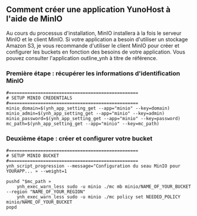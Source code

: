 ## Comment créer une application YunoHost à l'aide de MinIO

Au cours du processus d'installation, MinIO installera à la fois le serveur MinIO et le client MinIO.
Si votre application a besoin d'utiliser un stockage Amazon S3, je vous recommande d'utiliser le client MinIO pour créer et configurer les buckets en fonction des besoins de votre application. Vous pouvez consulter l'application outline_ynh à titre de référence.

### Première étape : récupérer les informations d'identification MinIO

```
#=================================================
# SETUP MINIO CREDENTIALS
#=================================================
minio_domain=$(ynh_app_setting_get --app="minio" --key=domain)
minio_admin=$(ynh_app_setting_get --app="minio" --key=admin)
minio_password=$(ynh_app_setting_get --app="minio" --key=password)
mc_path=$(ynh_app_setting_get --app="minio" --key=mc_path)
```

### Deuxième étape : créer et configurer votre bucket

```
#=================================================
# SETUP MINIO BUCKET
#=================================================
ynh_script_progression --message="Configuration du seau MinIO pour YOURAPP... » --weight=1

pushd "$mc_path »
	ynh_exec_warn_less sudo -u minio ./mc mb minio/NAME_OF_YOUR_BUCKET --region "NAME_OF_YOUR_REGION"
	ynh_exec_warn_less sudo -u minio ./mc policy set NEEDED_POLICY minio/NAME_OF_YOUR_BUCKET
popd
```